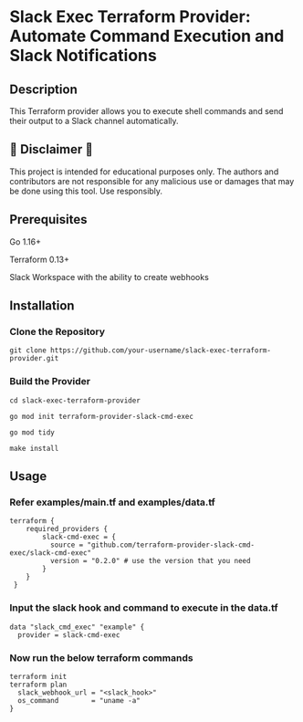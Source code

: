 # Slack Exec Terraform Provider: Automate Command Execution and Slack Notifications

## Description

This Terraform provider allows you to execute shell commands and send their output to a Slack channel automatically.

## 🚨 Disclaimer 🚨

This project is intended for educational purposes only. The authors and contributors are not responsible for any malicious use or damages that may be done using this tool. Use responsibly.

## Prerequisites
Go 1.16+

Terraform 0.13+

Slack Workspace with the ability to create webhooks

## Installation

### Clone the Repository

    git clone https://github.com/your-username/slack-exec-terraform-provider.git

### Build the Provider

    cd slack-exec-terraform-provider

    go mod init terraform-provider-slack-cmd-exec

    go mod tidy 

    make install


## Usage 

### Refer examples/main.tf and examples/data.tf

    terraform {  
        required_providers {
            slack-cmd-exec = {
              source = "github.com/terraform-provider-slack-cmd-exec/slack-cmd-exec"
              version = "0.2.0" # use the version that you need
            }
        }
     }
            
    
### Input the slack hook and command to execute in the data.tf

    data "slack_cmd_exec" "example" {
      provider = slack-cmd-exec

### Now run the below terraform commands

    terraform init
    terraform plan
      slack_webhook_url = "<slack_hook>"
      os_command        = "uname -a"
    }

